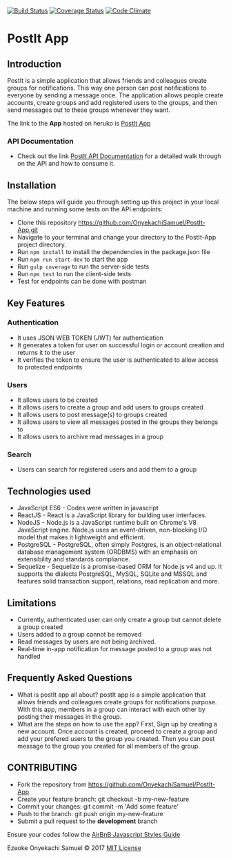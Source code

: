 [![Build Status](https://travis-ci.org/OnyekachiSamuel/PostIt-App.svg)](https://travis-ci.org/OnyekachiSamuel/PostIt-App)
[![Coverage Status](https://coveralls.io/repos/github/OnyekachiSamuel/PostIt-App/badge.svg?branch=feat/151550754/feedback)](https://coveralls.io/github/OnyekachiSamuel/PostIt-App?branch=feat/151550754/feedback)
[![Code Climate](https://codeclimate.com/github/OnyekachiSamuel/PostIt-App/badges/gpa.svg)](https://codeclimate.com/github/OnyekachiSamuel/PostIt-App)


# PostIt App

## Introduction 
PostIt is a simple application that allows friends and colleagues create groups for notifications. This way one person can post notifications to everyone by sending a message once. The application allows people create accounts, create groups and add registered users to the groups, and then send messages out to these groups whenever they want.

The link to the **App** hosted on heruko is  [PostIt App](http://postico.herokuapp.com)


### API Documentation
- Check out the link [PostIt API Documentation](https://onyekachisamuel.github.io/slate) for a detailed walk through on the API and how to consume it.

## Installation

The below steps will guide you through setting up this project in your local machine and running some tests on the API
endpoints:

- Clone this repository https://github.com/OnyekachiSamuel/PostIt-App.git
- Navigate to your terminal and change your directory to the PostIt-App project directory.
- Run `npm install` to install the dependencies in the package.json file 
- Run `npm run start-dev` to start the app
- Run `gulp coverage` to run the server-side tests
- Run `npm test` to run the client-side tests
- Test for endpoints can be done with postman

## Key Features

### Authentication
- It uses JSON WEB TOKEN (JWT) for authentication
- It generates a token for user on successful login or account creation and returns it to the user
- It verifies the token to ensure the user is authenticated to allow access to protected endpoints

### Users
- It allows users to be created
- It allows users to create a group and add users to groups created
- It allows users to post message(s) to groups created
- It allows users to view all messages posted in the groups they belongs to
- It allows users to archive read messages in a group

### Search
- Users can search for registered users and add them to a group


## Technologies used
- JavaScript ES6 - Codes were written in javascript
- ReactJS - React is a JavaScript library for building user interfaces.
- NodeJS - Node.js is a JavaScript runtime built on Chrome's V8 JavaScript engine. Node.js uses an event-driven, non-blocking I/O model that makes it lightweight and efficient.
- PostgreSQL - PostgreSQL, often simply Postgres, is an object-relational database management system (ORDBMS) with an emphasis on extensibility and standards compliance.
- Sequelize - Sequelize is a promise-based ORM for Node.js v4 and up. It supports the dialects PostgreSQL, MySQL, SQLite and MSSQL and features solid transaction support, relations, read replication and more.

## Limitations
- Currently, authenticated user can only create a group but cannot delete a group created
- Users added to a group cannot be removed
- Read messages by users are not being archived.
- Real-time in-app notification for message posted to a group was not handled

## Frequently Asked Questions
- What is postIt app all about? 
postIt app is a simple application that allows friends and colleagues create groups for notifications purpose. With this app,
members in a group can interact with each other by posting their messages in the group.
- What are the steps on how to use the app?
 First, Sign up by creating a new account. 
 Once account is created, proceed to  create a group and add your prefered users to the group you created. 
 Then you can post message to the group you created for all members of the group.

## CONTRIBUTING

- Fork the repository from https://github.com/OnyekachiSamuel/PostIt-App
- Create your feature branch: git checkout -b my-new-feature
- Commit your changes: git commit -m 'Add some feature'
- Push to the branch: git push origin my-new-feature
- Submit a pull request to the **development** branch

Ensure your codes follow the [AirBnB Javascript Styles Guide](https://github.com/airbnb/javascript)

Ezeoke Onyekachi Samuel &copy; 2017 [MIT License](https://github.com/OnyekachiSamuel/PostIt-App/blob/development/LICENSE)
